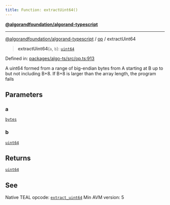 ```yaml
---
title: Function: extractUint64()
---
```


[**@algorandfoundation/algorand-typescript**](../../README)

***

[@algorandfoundation/algorand-typescript](../../README) / [op](../README) / extractUint64



> **extractUint64**(`a`, `b`): [`uint64`](../../index/type-aliases/uint64)

Defined in: [packages/algo-ts/src/op.ts:913](https://github.com/algorandfoundation/puya-ts/blob/main/packages/algo-ts/src/op.ts#L913)

A uint64 formed from a range of big-endian bytes from A starting at B up to but not including B+8. If B+8 is larger than the array length, the program fails

## Parameters

### a

[`bytes`](../../index/type-aliases/bytes)

### b

[`uint64`](../../index/type-aliases/uint64)

## Returns

[`uint64`](../../index/type-aliases/uint64)

## See

Native TEAL opcode: [`extract_uint64`](https://developer.algorand.org/docs/get-details/dapps/avm/teal/opcodes/v10/#extract_uint64)
Min AVM version: 5